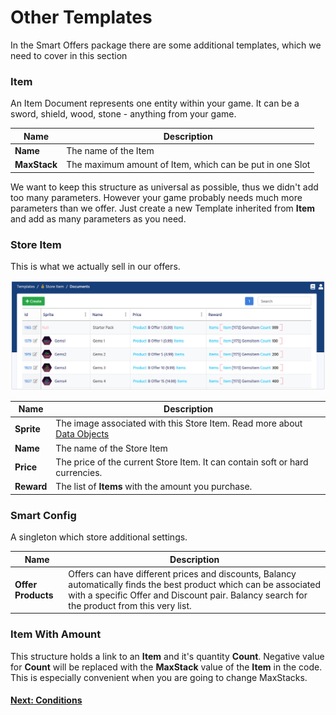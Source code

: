 # Other Templates

In the Smart Offers package there are some additional templates, which we need to cover in this section

### Item

An Item Document represents one entity within your game. It can be a sword, shield, wood, stone - anything from your game.

Name              | Description
------------------|------
**Name**          | The name of the Item
**MaxStack**      | The maximum amount of Item, which can be put in one Slot

We want to keep this structure as universal as possible, thus we didn't add too many parameters.
However your game probably needs much more parameters than we offer. Just create a new Template inherited from **Item** and add as many parameters as you need.


### Store Item

This is what we actually sell in our offers.

![Screenshot](../../img/smart_offers/table_store_item.jpg)

Name              | Description
------------------|------
**Sprite**        | The image associated with this Store Item. Read more about [Data Objects](/data_editor/advanced/data_objects)
**Name**          | The name of the Store Item
**Price**         | The price of the current Store Item. It can contain soft or hard currencies.
**Reward**        | The list of **Items** with the amount you purchase.  


### Smart Config 

A singleton which store additional settings.

Name              | Description
------------------|------
**Offer Products** | Offers can have different prices and discounts, Balancy automatically finds the best product which can be associated with a specific Offer and Discount pair. Balancy search for the product from this very list.

### Item With Amount

This structure holds a link to an **Item** and it's quantity **Count**. Negative value for **Count** will be replaced with the **MaxStack** value of the **Item** in the code. This is especially convenient when you are going to change MaxStacks.


#### [Next: Conditions](/smart_offers/extra/conditions)
